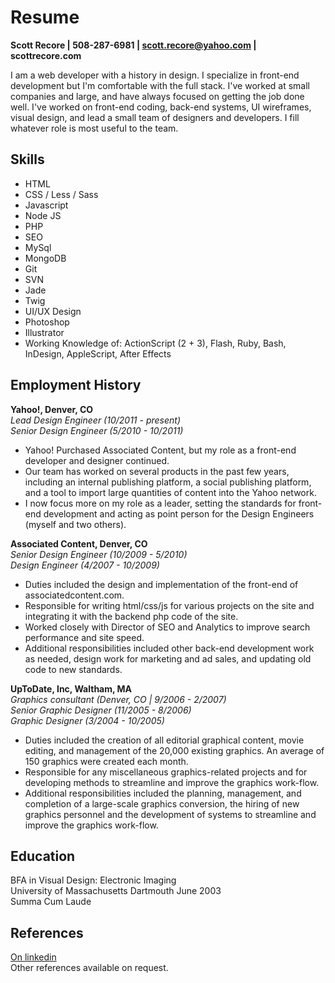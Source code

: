 Resume
======

**Scott Recore | 508-287-6981 | scott.recore@yahoo.com | scottrecore.com**

I am a web developer with a history in design. I specialize in front-end development but I'm comfortable with the full stack. I've worked at small companies and large, and have always focused on getting the job done well. I've worked on front-end coding, back-end systems, UI wireframes, visual design, and lead a small team of designers and developers. I fill whatever role is most useful to the team.


Skills
------

- HTML
- CSS / Less / Sass
- Javascript
- Node JS
- PHP
- SEO
- MySql
- MongoDB
- Git
- SVN
- Jade
- Twig
- UI/UX Design
- Photoshop
- Illustrator
- Working Knowledge of: ActionScript (2 + 3), Flash, Ruby, Bash, InDesign, AppleScript, After Effects


Employment History
------------------

**Yahoo!, Denver, CO**  
*Lead Design Engineer (10/2011 - present)*  
*Senior Design Engineer (5/2010 - 10/2011)*  

- Yahoo! Purchased Associated Content, but my role as a front-end developer and designer continued.
- Our team has worked on several products in the past few years, including an internal publishing platform, a social publishing platform, and a tool to import large quantities of content into the Yahoo network.
- I now focus more on my role as a leader, setting the standards for front-end development and acting as point person for the Design Engineers (myself and two others).

**Associated Content, Denver, CO**  
*Senior Design Engineer (10/2009 - 5/2010)*  
*Design Engineer (4/2007 - 10/2009)*  

- Duties included the design and implementation of the front-end of associatedcontent.com.
- Responsible for writing html/css/js for various projects on the site and integrating it with the backend php code of the site.
- Worked closely with Director of SEO and Analytics to improve search performance and site speed.
- Additional responsibilities included other back-end development work as needed, design work for marketing and ad sales, and updating old code to new standards.

**UpToDate, Inc, Waltham, MA**  
*Graphics consultant (Denver, CO | 9/2006 - 2/2007)*  
*Senior Graphic Designer (11/2005 - 8/2006)*  
*Graphic Designer (3/2004 - 10/2005)*  

- Duties included the creation of all editorial graphical content, movie editing, and management of the 20,000 existing graphics. An average of 150 graphics were created each month.
- Responsible for any miscellaneous graphics-related projects and for developing methods to streamline and improve the graphics work-flow.
- Additional responsibilities included the planning, management, and completion of a large-scale graphics conversion, the hiring of new graphics personnel and the development of systems to streamline and improve the graphics work-flow.


Education
---------

BFA in Visual Design: Electronic Imaging  
University of Massachusetts Dartmouth June 2003  
Summa Cum Laude  


References
----------

[On linkedin](http://www.linkedin.com/pub/scott-recore/5/56/3ba)  
Other references available on request.
